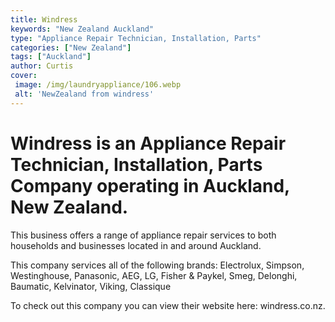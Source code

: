 ```yaml
---
title: Windress
keywords: "New Zealand Auckland"
type: "Appliance Repair Technician, Installation, Parts"
categories: ["New Zealand"]
tags: ["Auckland"]
author: Curtis
cover:
 image: /img/laundryappliance/106.webp
 alt: 'NewZealand from windress'
---
```


# Windress is an Appliance Repair Technician, Installation, Parts Company operating in Auckland, New Zealand.

This business offers a range of appliance repair services to both households and businesses located in and around Auckland.

This company services all of the following brands: Electrolux, Simpson, Westinghouse, Panasonic, AEG, LG, Fisher & Paykel, Smeg, Delonghi, Baumatic, Kelvinator, Viking, Classique

To check out this company you can view their website here: windress.co.nz.
